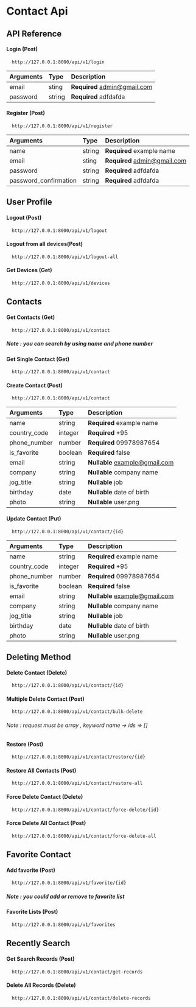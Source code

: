 # Contact Api

## API Reference

#### Login (Post)

```http
  http://127.0.0.1:8000/api/v1/login
```

| Arguments | Type   | Description                  |
| :-------- | :----- | :--------------------------- |
| email     | sting  | **Required** admin@gmail.com |
| password  | string | **Required** adfdafda        |

#### Register (Post)

```http
  http://127.0.0.1:8000/api/v1/register
```

| Arguments             | Type   | Description                  |
| :-------------------- | :----- | :--------------------------- |
| name                  | string | **Required** example name    |
| email                 | sting  | **Required** admin@gmail.com |
| password              | string | **Required** adfdafda        |
| password_confirmation | string | **Required** adfdafda        |

## User Profile

#### Logout (Post)

```http
  http://127.0.0.1:8000/api/v1/logout
```

#### Logout from all devices(Post)

```http
  http://127.0.0.1:8000/api/v1/logout-all
```

#### Get Devices (Get)

```http
  http://127.0.0.1:8000/api/v1/devices
```

## Contacts

#### Get Contacts (Get)

```http
  http://127.0.0.1:8000/api/v1/contact
```

##### Note : you can search by using name and phone number

#### Get Single Contact (Get)

```http
  http://127.0.0.1:8000/api/v1/contact
```

#### Create Contact (Post)

```http
  http://127.0.0.1:8000/api/v1/contact
```

| Arguments    | Type    | Description                    |
| :----------- | :------ | :----------------------------- |
| name         | string  | **Required** example name      |
| country_code | integer | **Required** +95               |
| phone_number | number  | **Required** 09978987654       |
| is_favorite  | boolean | **Required** false             |
| email        | string  | **Nullable** example@gmail.com |
| company      | string  | **Nullable** company name      |
| jog_title    | string  | **Nullable** job               |
| birthday     | date    | **Nullable** date of birth     |
| photo        | string  | **Nullable** user.png          |

#### Update Contact (Put)

```http
  http://127.0.0.1:8000/api/v1/contact/{id}
```

| Arguments    | Type    | Description                    |
| :----------- | :------ | :----------------------------- |
| name         | string  | **Required** example name      |
| country_code | integer | **Required** +95               |
| phone_number | number  | **Required** 09978987654       |
| is_favorite  | boolean | **Required** false             |
| email        | string  | **Nullable** example@gmail.com |
| company      | string  | **Nullable** company name      |
| jog_title    | string  | **Nullable** job               |
| birthday     | date    | **Nullable** date of birth     |
| photo        | string  | **Nullable** user.png          |

## Deleting Method

#### Delete Contact (Delete)

```http
  http://127.0.0.1:8000/api/v1/contact/{id}
```

#### Multiple Delete Contact (Post)

```http
  http://127.0.0.1:8000/api/v1/contact/bulk-delete
```

###### Note : request must be array , keyword name -> ids => []

#### Restore (Post)

```http
  http://127.0.0.1:8000/api/v1/contact/restore/{id}
```

#### Restore All Contacts (Post)

```http
  http://127.0.0.1:8000/api/v1/contact/restore-all
```

#### Force Delete Contact (Delete)

```http
  http://127.0.0.1:8000/api/v1/contact/force-delete/{id}
```

#### Force Delete All Contact (Post)

```http
  http://127.0.0.1:8000/api/v1/contact/force-delete-all
```

## Favorite Contact

#### Add favorite (Post)

```http
  http://127.0.0.1:8000/api/v1/favorite/{id}
```

##### Note : you could add or remove to favorite list

#### Favorite Lists (Post)

```http
  http://127.0.0.1:8000/api/v1/favorites
```

## Recently Search

#### Get Search Records (Post)

```http
  http://127.0.0.1:8000/api/v1/contact/get-records
```

#### Delete All Records (Delete)

```http
  http://127.0.0.1:8000/api/v1/contact/delete-records
```
